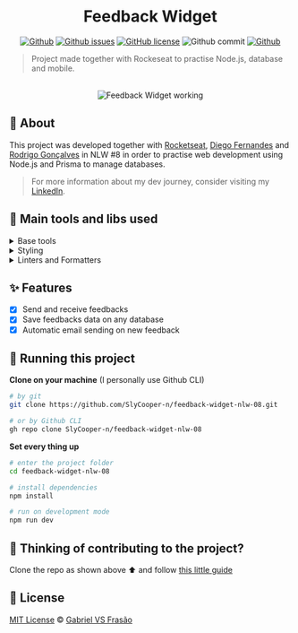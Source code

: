 <div align="center">

# Feedback Widget

[![Github](https://img.shields.io/badge/Gabe%20Frasz-Feedback%20Widget-gold?style=flat-square)](https://github.com/SlyCooper-n)
[![Github issues](https://img.shields.io/github/issues/SlyCooper-n/feedback-widget-nlw-08?color=red&style=flat-square)](https://github.com/SlyCooper-n/feedback-widget-nlw-08/issues)
[![GitHub license](https://img.shields.io/github/license/SlyCooper-n/feedback-widget-nlw-08?color=green&style=flat-square)](https://github.com/SlyCooper-n/feedback-widget-nlw-08/blob/main/LICENSE)
![Github commit](https://img.shields.io/github/last-commit/SlyCooper-n/feedback-widget-nlw-08?color=blue&style=flat-square)
[![Github](https://img.shields.io/badge/-Rockeseat-purple?style=flat-square)](https://github.com/Rocketseat)

</div>

> Project made together with Rockeseat to practise Node.js, database and mobile.

<br />

<div align="center"><img alt="Feedback Widget working" src="./_docs/feedback-widget-opening.png" /></div>

## :pushpin: About

This project was developed together with [Rocketseat](https://github.com/Rocketseat), [Diego Fernandes](https://github.com/diego3g) and [Rodrigo Gonçalves](https://github.com/rodrigorgtic) in NLW #8 in order to practise web development using Node.js and Prisma to manage databases.

> For more information about my dev journey, consider visiting my [LinkedIn](https://linkedin.com/in/gabriel-vs-frasao).

## :hammer: Main tools and libs used

<details>
<summary>
Base tools
</summary>

- [Vite](https://vitejs.dev/)
- [React](https://reactjs.org/)
- [React Native](https://reactnative.dev/)
- [Node.js](https://nodejs.org/en/)
- [Express](http://expressjs.com/)
- [TypeScript](https://www.typescriptlang.org/)
- [Prisma](https://www.prisma.io/)

</details>

<details>
<summary>
Styling
</summary>

- [Tailwind CSS](https://tailwindcss.com/)
- [Phosphor Icons](https://phosphoricons.com/)

</details>

<details>
<summary>
Linters and Formatters
</summary>

- [Prettier](https://prettier.io/)
- [.editorConfig](https://editorconfig.org/)

</details>

## :sparkles: Features

- [x] Send and receive feedbacks
- [x] Save feedbacks data on any database
- [x] Automatic email sending on new feedback

## :rocket: Running this project

**Clone on your machine** (I personally use Github CLI)

```bash
# by git
git clone https://github.com/SlyCooper-n/feedback-widget-nlw-08.git

# or by Github CLI
gh repo clone SlyCooper-n/feedback-widget-nlw-08
```

**Set every thing up**

```bash
# enter the project folder
cd feedback-widget-nlw-08

# install dependencies
npm install

# run on development mode
npm run dev
```

## :brain: Thinking of contributing to the project?

Clone the repo as shown above :arrow_up: and follow [this little guide](https://github.com/SlyCooper-n/feedback-widget-nlw-08/blob/main/_docs/CONTRIBUTING.md)

## :memo: License

[MIT License](https://github.com/SlyCooper-n/feedback-widget-nlw-08/blob/main/LICENSE) &copy; [Gabriel VS Frasão](https://github.com/SlyCooper-n)

